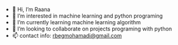 - 👋 Hi, I’m Raana
- 👀 I’m interested in machine learning and python programing
- 🌱 I’m currently learning machine learning algorithm
- 💞️ I’m looking to collaborate on projects programing with python
- 📫 contact info: rbegmohamadi@gmail.com

<!---
Beigmohamadi/Beigmohamadi is a ✨ special ✨ repository because its `README.md` (this file) appears on your GitHub profile.
You can click the Preview link to take a look at your changes.
--->
